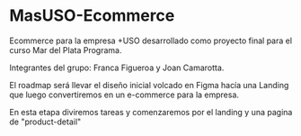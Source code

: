 # MasUSO-Ecommerce
Ecommerce para la empresa +USO desarrollado como proyecto final para el curso Mar del Plata Programa.

Integrantes del grupo: Franca Figueroa y Joan Camarotta.

El roadmap será llevar el diseño inicial volcado en Figma hacía una Landing que luego convertiremos en un e-commerce para la empresa.

En esta etapa diviremos tareas y comenzaremos por el landing y una pagina de "product-detail" 
